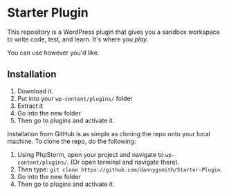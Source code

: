 # Starter Plugin

This repository is a WordPress plugin that gives you a sandbox workspace to write code, test, and learn.  It's where you _play_.  

You can use however you'd like.

## Installation

1. Download it.
2. Put into your `wp-content/plugins/` folder
3. Extract it
4. Go into the new folder
5. Then go to plugins and activate it.


Installation from GitHub is as simple as cloning the repo onto your local machine.  To clone the repo, do the following:

1. Using PhpStorm, open your project and navigate to `wp-content/plugins/`. (Or open terminal and navigate there).
2. Then type: `git clone https://github.com/dannygsmith/Starter-Plugin`.
3. Go into the new folder
4. Then go to plugins and activate it.
